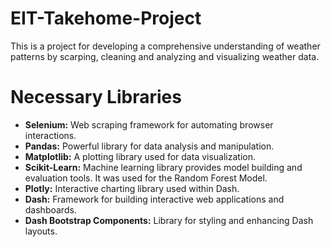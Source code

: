 # EIT-Takehome-Project
This is a project for developing a comprehensive understanding of weather patterns by scarping, cleaning and analyzing and visualizing weather data.

# Necessary Libraries
- **Selenium:** Web scraping framework for automating browser interactions.
- **Pandas:** Powerful library for data analysis and manipulation.
- **Matplotlib:** A plotting library used for data visualization. 
- **Scikit-Learn:** Machine learning library provides model building and evaluation tools. It was used for the Random Forest Model.
- **Plotly:** Interactive charting library used within Dash.
- **Dash:** Framework for building interactive web applications and dashboards.
- **Dash Bootstrap Components:** Library for styling and enhancing Dash layouts.

